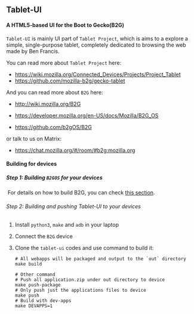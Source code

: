 ## Tablet-UI

#### A HTML5-based UI for the Boot to Gecko(B2G)  

`Tablet-UI` is mainly UI part of  `Tablet Project`, which is aims to a explore a simple, single-purpose tablet, completely dedicated to browsing the web made by Ben Francis. 

You can read more about `Tablet Project` here:

- https://wiki.mozilla.org/Connected_Devices/Projects/Project_Tablet
- https://github.com/mozilla-b2g/gecko-tablet

And you can read more about `B2G` here:

- http://wiki.mozilla.org/B2G

- https://developer.mozilla.org/en-US/docs/Mozilla/B2G_OS

- https://github.com/b2gOS/B2G

or talk to us on Matrix:

- https://chat.mozilla.org/#/room/#b2g:mozilla.org

  

#### Building for devices

##### Step 1: Building `B2GOS` for your devices

​	For details on how to build B2G, you can check [this section](https://github.com/b2gOS/B2G#buiding-for-devices).

###### Step 2: Building and pushing Tablet-UI to your devices

1. Install `python3`, `make` and `adb`  in your laptop

2. Connect the `B2G` device

3. Clone the `tablet-ui` codes and use command to build it:

   ```shell
   # All webapps will be packaged and output to the `out` directory 
   make build

   # Other command
   # Push all application.zip under out directory to device
   make push-package
   # Only push just the applications files to device
   make push
   # Build with dev-apps
   make DEVAPPS=1
   ```

